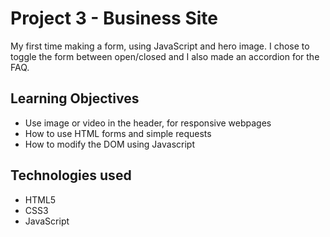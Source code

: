 # Project 3 - Business Site
My first time making a form, using JavaScript and hero image. I chose to toggle the form between open/closed and I also made an accordion for the FAQ.


## Learning Objectives
- Use image or video in the header, for responsive webpages
- How to use HTML forms and simple requests
- How to modify the DOM using Javascript

## Technologies used
- HTML5
- CSS3
- JavaScript
